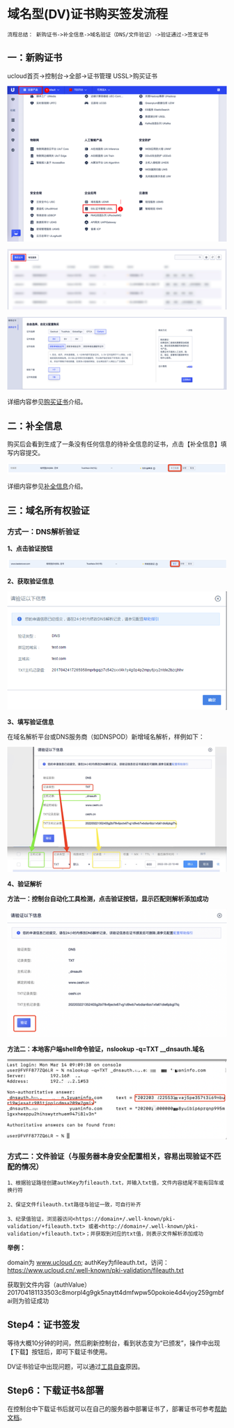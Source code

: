 

# 域名型(DV)证书购买签发流程

    流程总结： 新购证书->补全信息->域名验证（DNS/文件验证）->验证通过->签发证书


## 一：新购证书

ucloud首页-\>控制台-\>全部-\>证书管理 USSL\>购买证书

![](/images/rk1.png)

![](/images/rk2.png)

![](/images/xzzs.png)

详细内容参见[购买证书](/ussl/operate/buy)介绍。

## 二：补全信息

   购买后会看到生成了一条没有任何信息的待补全信息的证书，点击【补全信息】填写内容提交。

![](/images/procedure/待补全信息.png)

详细内容参见[补全信息](ussl/operate/complete)介绍。

## 三：域名所有权验证

### 方式一：DNS解析验证

**1、点击验证按钮**


![](/images/procedure/验证按钮.png)

**2、获取验证信息**

![](/images/operate/dns验证.png)

**3、填写验证信息**

在域名解析平台或DNS服务商（如DNSPOD）新增域名解析，样例如下：

![](/images/operate/DNS解析配置.png)

**4、验证解析**

**方法一：控制台自动化工具检测，点击验证按钮，显示匹配则解析添加成功**
   
![](/images/operate/解析验证.png)
    
**方法二：本地客户端shell命令验证，nslookup -q=TXT __dnsauth.域名**
    
![](/images/operate/手动解析.png)
   



### 方式二：文件验证（与服务器本身安全配置相关，容易出现验证不匹配的情况）



    1、根据验证路径创建authKey为fileauth.txt，并输入txt值，文件内容结尾不能有回车或换行符

    2、保证文件fileauth.txt路径与验证一致，可自行补齐

    3、纪录值验证，浏览器访问<https://domain+/.well-known/pki-validation/+fileauth.txt> 或者<http://domain+/.well-known/pki-validation/+fileauth.txt>；并获取到对应的txt值，则表示文件解析添加成功


**举例：** 

domain为 www.ucloud.cn; authKey为fileauth.txt，访问：<https://www.ucloud.cn/.well-known/pki-validation/fileauth.txt>

获取到文件内容（authValue）201704181133503c8morpl4g9gk5naytt4dmfwpw50pokoie4d4vjoy259gmbfai则为验证成功




## Step4：证书签发

等待大概10分钟的时间，然后刷新控制台，看到状态变为“已颁发”，操作中出现【下载】按钮后，即可下载证书使用。

DV证书验证中出现问题，可以通过[工具自查](ussl/faq/dv)原因。

## Step6：下载证书&部署

在控制台中下载证书后就可以在自己的服务器中部署证书了，部署证书可参考[帮助文档](ussl/install)。

